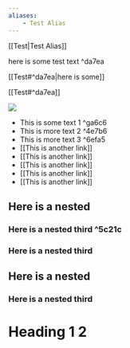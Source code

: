 ```yaml
---
aliases:
    - Test Alias
---
```



[[Test|Test Alias]]

here is some test text         ^da7ea


[[Test#^da7ea|here is some]]

[[Test#^da7ea]]

[](Test#^da7ea)

![](Test#^4436a)


- This is some text 1     ^ga6c6
- This is more text 2     ^4e7b6
- This is more text 3      ^6efa5
- [[This is another link]]
- [[This is another link]]
- [[This is another link]]
- [[This is another link]]
- [[This is another link]]

## Here is a nested


### Here is a nested third     ^5c21c


### Here is a nested third

## Here is a nested


### Here is a nested third

# Heading 1 2

